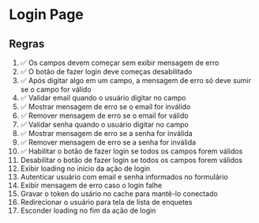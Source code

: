 # Login Page

## Regras

1. ✅ Os campos devem começar sem exibir mensagem de erro
2. ✅ O botão de fazer login deve começas desabilitado
3. ✅ Após digitar algo em um campo, a mensagem de erro só deve sumir se o campo for válido
4. ✅ Validar email quando o usuário digitar no campo
5. ✅ Mostrar mensagem de erro se o email for inválido
6. ✅ Remover mensagem de erro se o email for válido
7. ✅ Validar senha quando o usuário digitar no campo
8. ✅ Mostrar mensagem de erro se a senha for inválida
9. ✅ Remover mensagem de erro se a senha for inválida
10. ✅ Habilitar o botão de fazer login se todos os campos forem válidos
11. Desabilitar o botão de fazer login se todos os campos forem válidos
12. Exibir loading no início da ação de login
13. Autenticar usuário com email e senha informados no formulário
14. Exibir mensagem de erro caso o login falhe
15. Gravar o token do usário no cache para mantê-lo conectado
16. Redirecionar o usuário para tela de lista de enquetes
17. Esconder loading no fim da ação de login
